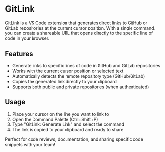 # GitLink

GitLink is a VS Code extension that generates direct links to GitHub or GitLab repositories at the current cursor position. With a single command, you can create a shareable URL that opens directly to the specific line of code in your browser.

## Features

- Generate links to specific lines of code in GitHub and GitLab repositories
- Works with the current cursor position or selected text
- Automatically detects the remote repository type (GitHub/GitLab)
- Copies the generated link directly to your clipboard
- Supports both public and private repositories (when authenticated)

## Usage

1. Place your cursor on the line you want to link to
2. Open the Command Palette (Ctrl+Shift+P)
3. Type "GitLink: Generate Link" and select the command
4. The link is copied to your clipboard and ready to share

Perfect for code reviews, documentation, and sharing specific code snippets with your team!

